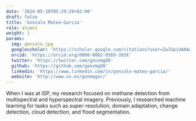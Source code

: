 ```yaml
---
date: '2024-05-10T05:29:29+02:00'
draft: false
title: 'Gonzalo Mateo-García'
role: alumni
weight: 1
params:
  img: gonzalo.jpg
  googlescholar: 'https://scholar.google.com/citations?user=ZwlGpiUAAAAJ&hl=en'
  orcid: 'https://orcid.org/0000-0002-0569-393X'
  twitter: 'https://twitter.com/gonzmg88'
  github: 'https://github.com/gonzmg88'
  linkedin: 'https://www.linkedin.com/in/gonzalo-mateo-garcia/'
  website: 'http://www.uv.es/gonmagar/'
---
```


When I was at ISP, my research focused on methane detection from multispectral and hyperspectral imagery. Previously, I researched machine learning for tasks such as super-resolution, domain adaptation, change detection, cloud detection, and flood segmentation.
